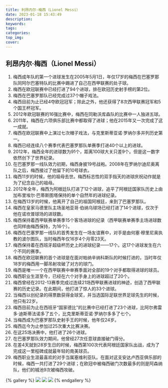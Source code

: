 ```yaml
---
title: 利昂内尔·梅西（Lionel Messi）
date: 2023-01-18 15:43:49
description:
keywords:
tags:
categories:
top_img:
cover:
---
```


## 利昂内尔·梅西（Lionel Messi）

1. 梅西成年队的第一个进球发生在2005年5月1日，年仅17岁的梅西在巴塞罗那队同阿尔巴塞特队的比赛中踢进了自己在西甲联赛的处子球。
2. 梅西在欧冠联赛中已经打进了94个进球，排在欧冠历史射手榜的第2位。
3. 梅西在巴塞罗那队已经完成过37个帽子戏法。
4. 梅西目前为止已经4夺欧冠冠军；除此之外，他还获得了8次西甲联赛冠军和5个国王杯冠军。
5. 2012年欧冠联赛的16强比赛中，梅西在同勒沃库森队的比赛中一人独进五球。
6. 2011年，梅西在六项俱乐部比赛中都取得了进球；他在2015年又一次完成了这一成就。
7. 梅西在欧冠联赛中上演过七次帽子戏法，与克里斯蒂亚诺·罗纳尔多并列历史第一。
8. 梅西已经连续八个赛季代表巴塞罗那队单赛季打进40个以上的进球。
9. 2012年，梅西全年的进球数为91个，距离100球大关只差9个。但是这一数字依然创下了世界纪录。
10. 在巴塞罗那一线队效力初期，梅西身披19号战袍。2008年在罗纳尔迪尼奥离队之后，梅西接过了他留下的10号球衣。
11. 梅西11岁的时候，他的祖母去世。梅西标志性的双手指天的进球庆祝动作就是为了纪念自己的祖母。
12. 2012年全年，梅西为阿根廷队打进了12个进球，追平了阿根廷国家队历史上由加布里埃尔·巴蒂斯图塔保持的单个自然年的进球纪录。
13. 在梅西13岁的时候，他离开了自己的祖国阿根廷，来到了巴塞罗那队。
14. 梅西在皇家马德里队主场圣地亚哥·伯纳乌球场已经打进了14个进球，仅次于他在诺坎普球场的进球数。
15. 梅西保持着西甲联赛单赛季15个客场进球的纪录（西甲联赛单赛季主场进球数也同样由梅西保持，为16个）。
16. 梅西在巴塞罗那一线队的首秀发生在一场友谊赛中，对手是由何塞·穆里尼奥执教的波尔图队，当时梅西年仅16岁4个月零23天。
17. 梅西保持着在西班牙超级杯历史上的进球纪录——17个。这17个进球发生在六个不同的赛季。
18. 梅西在欧冠联赛的首个进球是在面对帕纳辛纳科斯队的时候打进的，当时年仅18岁的梅西用一脚吊射攻破了对方的球门。
19. 梅西是唯一一个在西甲联赛中单赛季面对全部的19个对手都取得进球的球员。
20. 梅西职业生涯至今，已经在六个对手身上的进球超过了20个。
21. 梅西曾经在2012-13赛季完成过连续21场西甲联赛进球的神迹，创造了西甲联赛的历史记录。在此期间，他打进了惊人的33个进球。
22. 当梅西以创纪录的得票数获得金球奖，并当选国际足联世界足球先生的时候，他只有22岁。
23. 梅西目前为止在西班牙“国家德比”的比赛中已经打进了23个进球，比阿尔弗雷多·迪斯蒂法诺多了五个，比克里斯蒂亚诺·罗纳尔多多了七个。
24. 当梅西成为巴塞罗那队史射手王的时候，他年仅24岁。
25. 梅西迄今为止参加过25次重大比赛决赛。
26. 在这25场决赛中，他打进了26个进球。
27. 在巴塞罗那队效力期间，他曾经27次任意球直接破门得分。
28. 在差4天就到28岁生日的时候，梅西第100次代表阿根廷国家队出战，成为了完成这一里程碑成就最年轻的南美球员。
29. 梅西职业生涯最喜欢的对手当属塞维利亚队。在面对这支安达卢西亚俱乐部的时候，梅西一共打进了29个进球；在欧冠中被梅西破门次数最多的则是阿森纳队，他们的城池9次被梅西攻破。

{% gallery %}
![](https://s2.loli.net/2023/01/18/Z9o2fHTPMtEYOw7.jpg)
![](https://s2.loli.net/2023/01/18/PspiXL9ZJWoHURV.jpg)
![](https://s2.loli.net/2023/01/18/lqNAXLK7ObPnaBY.jpg)
{% endgallery %}